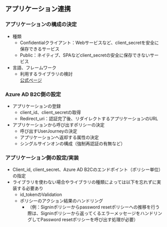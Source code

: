 ## アプリケーション連携  

### アプリケーションの構成の決定  
- 種類  
  - Confidentialクライアント：Webサービスなど、client_secretを安全に保存できるサービス  
  - Public：ネイティブ、SPAなどclient_secretの安全に保存できないサービス  
- 言語、フレームワーク  
  - 利用するライブラリの検討  
    [公式ページ](https://docs.microsoft.com/ja-jp/azure/active-directory/develop/reference-v2-libraries)  

### Azure AD B2C側の設定   
- アプリケーションの登録  
  - client_id、client_secretの取得  
  - Redirect_uri：認証完了後、リダイレクトするアプリケーションのURL  
- アプリケーションから呼び出すポリシーの決定  
  - 呼び出すUserJourneyの決定  
  - アプリケーションへ返却する属性の決定  
  - シングルサインオンの構成（強制再認証の有無など）  

### アプリケーション側の設定/実装
- Client_id, client_secret、Azure AD B2Cのエンドポイント（ポリシー単位）の指定  
- ライブラリを使わない場合やライブラリの種類によっては以下を忘れずに実装する必要あり  
  - id_tokenのValidation
  - ポリシーのアクション結果のハンドリング
    - （例：Signinポリシーからpassword resetポリシーへの推移を行う際は、Signinポリシーから返ってくるエラーメッセージをハンドリングしてPassword resetポリシーを呼び出す処理が必要）


